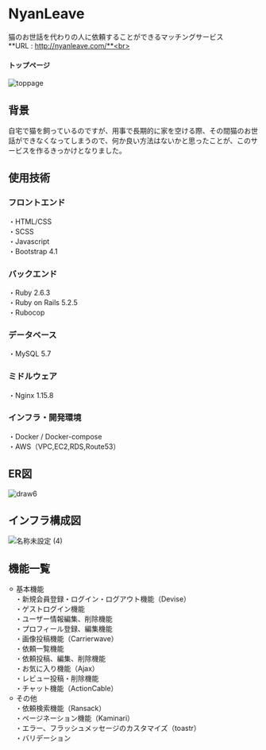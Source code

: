 # NyanLeave
猫のお世話を代わりの人に依頼することができるマッチングサービス<br>
**URL : http://nyanleave.com/**<br>
#### トップページ
![toppage](https://user-images.githubusercontent.com/73244861/129442630-93bd8bb6-7c3b-46bd-a3a1-557268d8f3c8.jpg)


## 背景
自宅で猫を飼っているのですが、用事で長期的に家を空ける際、その間猫のお世話ができなくなってしまうので、何か良い方法はないかと思ったことが、このサービスを作るきっかけとなりました。

## 使用技術
### フロントエンド
・HTML/CSS<br>
・SCSS<br>
・Javascript<br>
・Bootstrap 4.1<br>
### バックエンド
・Ruby 2.6.3<br>
・Ruby on Rails 5.2.5<br>
・Rubocop<br>
### データベース
・MySQL 5.7
### ミドルウェア
・Nginx 1.15.8
### インフラ・開発環境
・Docker / Docker-compose<br>
・AWS（VPC,EC2,RDS,Route53）<br>

## ER図
![draw6](https://user-images.githubusercontent.com/73244861/129442479-9522c969-5a7d-42ea-9444-71e1e31ddd52.png)

## インフラ構成図
![名称未設定 (4)](https://user-images.githubusercontent.com/73244861/129443029-89e2ff4a-1802-4bef-8c71-bd1179286ad2.png)

## 機能一覧
⚪︎ 基本機能<br>
&emsp;・新規会員登録・ログイン・ログアウト機能（Devise）<br>
&emsp;・ゲストログイン機能<br>
&emsp;・ユーザー情報編集、削除機能<br>
&emsp;・プロフィール登録、編集機能<br>
&emsp;・画像投稿機能（Carrierwave）<br>
&emsp;・依頼一覧機能<br>
&emsp;・依頼投稿、編集、削除機能<br>
&emsp;・お気に入り機能（Ajax）<br>
&emsp;・レビュー投稿・削除機能<br>
&emsp;・チャット機能（ActionCable）<br>
⚪︎ その他<br>
&emsp;・依頼検索機能（Ransack）<br>
&emsp;・ページネーション機能（Kaminari）<br>
&emsp;・エラー、フラッシュメッセージのカスタマイズ（toastr）<br>
&emsp;・バリデーション
